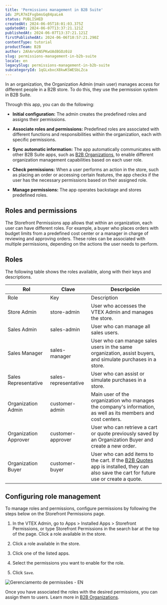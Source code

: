 ```yaml
---
title: 'Permissions management in B2B Suite'
id: 2PLR7mIFxgbmsGq84paLeA
status: PUBLISHED
createdAt: 2024-06-05T18:01:03.375Z
updatedAt: 2024-06-07T13:37:21.121Z
publishedAt: 2024-06-07T13:37:21.121Z
firstPublishedAt: 2024-06-06T10:57:21.290Z
contentType: tutorial
productTeam: B2B
author: 2AhArvGNSPKwUAd8GOz0iU
slug: permissions-management-in-b2b-suite
locale: en
legacySlug: permissions-management-in-b2b-suite
subcategoryId: 1qGLxbxcX8kwKSWESbLZca
---
```


In an organization, the Organization Admin (main user) manages access for different people in a B2B store. To do this, they use the permission system in B2B Suite.

Through this app, you can do the following:

- **Initial configuration:** The admin creates the predefined roles and assigns their permissions.

- **Associate roles and permissions:** Predefined roles are associated with different functions and responsibilities within the organization, each with specific permissions.

- **Sync automatic information:** The app automatically communicates with other B2B Suite apps, such as [B2B Organizations](https://developers.vtex.com/docs/apps/vtex.b2b-organizations), to enable different organization management capabilities based on each user role.

- **Check permissions:** When a user performs an action in the store, such as placing an order or accessing certain features, the app checks if the user has the necessary permissions based on their assigned role.

- **Manage permissions:** The app operates backstage and stores predefined roles.

## Roles and permissions

The Storefront Permissions app allows that within an organization, each user can have different roles. For example, a buyer who places orders with budget limits from a predefined cost center or a manager in charge of reviewing and approving orders. These roles can be associated with multiple permissions, depending on the actions the user needs to perform.

## Roles

The following table shows the roles available, along with their keys and descriptions.

| Rol                   | Clave                | Descripción                                                                                                                           |
|-----------------------|----------------------|---------------------------------------------------------------------------------------------------------------------------------------|
| Role                  | Key                  | Description                                                                                                                           |
| Store Admin           | store-admin          | User who accesses the VTEX Admin and manages the store.                                                                               |
| Sales Admin           | sales-admin          | User who can manage all sales users.                                                                                                  |
| Sales Manager         | sales-manager        | User who can manage sales users in the same organization, assist buyers, and simulate purchases in a store.                           |
| Sales Representative  | sales-representative | User who can assist or simulate purchases in a store.                                                                                 |
| Organization Admin    | customer-admin       | Main user of the organization who manages the company's information, as well as its members and cost centers.                         |
| Organization Approver | customer-approver    | User who can retrieve a cart or quote previously saved by an Organization Buyer and create a new order.                               |
| Organization Buyer    | customer-buyer       | User who can add items to the cart. If the [B2B Quotes](https://developers.vtex.com/docs/apps/vtex.b2b-quotes) app is installed, they can also save the cart for future use or create a quote. |

## Configuring role management

To manage roles and permissions, configure permissions by following the steps below on the Storefront Permissions page.

1. In the VTEX Admin, go to Apps > Installed Apps > Storefront Permissions, or type Storefront Permissions in the search bar at the top of the page.
Click a role available in the store.

2. Click a role available in the store.

3. Click one of the listed apps.

4. Select the permissions you want to enable for the role.

5. Click `Save`.

![Gerenciamento de permissões - EN](//images.ctfassets.net/alneenqid6w5/287qksSZ46sMPwg4CuXQ8F/8cab9bcae960a2f30d855789b065a0ee/Gerenciamento_de_permiss_es_-_EN.gif)

Once you have associated the roles with the desired permissions, you can assign them to users. Learn more in [B2B Organizations](https://developers.vtex.com/docs/guides/vtex-b2b-organizations#users).
